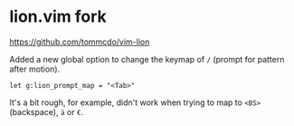 # lion.vim fork

https://github.com/tommcdo/vim-lion

Added a new global option to change the keymap of `/` (prompt for pattern after motion).

```viml
let g:lion_prompt_map = "<Tab>"
```

It's a bit rough, for example, didn't work when trying to map to `<BS>` (backspace), `ä` or `€`.
